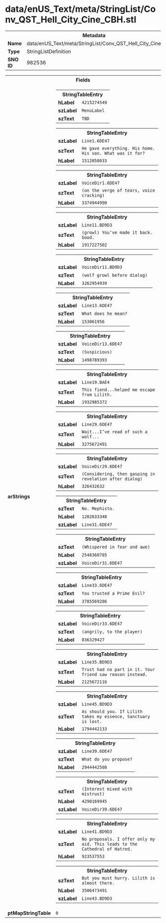 <h1>data/enUS_Text/meta/StringList/Conv_QST_Hell_City_Cine_CBH.stl</h1><table><tr><th colspan="100%">Metadata</th></tr><tr><td><b>Name</b></td><td>data/enUS_Text/meta/StringList/Conv_QST_Hell_City_Cine_CBH.stl</td></tr><tr><td><b>Type</b></td><td>StringListDefinition</td></tr><tr><td><b>SNO ID</b></td><td>982536</td></tr></table>

<table><tr><th colspan="100%">Fields</th></tr><tr><td><b>arStrings</b></td><td><table><tr><th colspan="100%">StringTableEntry</th></tr><tr><td><b>hLabel</b></td><td><code>4215274549</code></td></tr><tr><td><b>szLabel</b></td><td><code>MenuLabel</code></td></tr><tr><td><b>szText</b></td><td><code>TBD</code></td></tr></table>


<table><tr><th colspan="100%">StringTableEntry</th></tr><tr><td><b>szLabel</b></td><td><code>Line1.6DE47</code></td></tr><tr><td><b>szText</b></td><td><code>He gave everything. His home. His son. What was it for?</code></td></tr><tr><td><b>hLabel</b></td><td><code>1512058033</code></td></tr></table>


<table><tr><th colspan="100%">StringTableEntry</th></tr><tr><td><b>szLabel</b></td><td><code>VoiceDir1.6DE47</code></td></tr><tr><td><b>szText</b></td><td><code>(on the verge of tears, voice cracking)</code></td></tr><tr><td><b>hLabel</b></td><td><code>3374944990</code></td></tr></table>


<table><tr><th colspan="100%">StringTableEntry</th></tr><tr><td><b>szLabel</b></td><td><code>Line11.BD9D3</code></td></tr><tr><td><b>szText</b></td><td><code>(growl) You’ve made it back. Good.</code></td></tr><tr><td><b>hLabel</b></td><td><code>1917227502</code></td></tr></table>


<table><tr><th colspan="100%">StringTableEntry</th></tr><tr><td><b>szLabel</b></td><td><code>VoiceDir11.BD9D3</code></td></tr><tr><td><b>szText</b></td><td><code>(wolf growl before dialog) </code></td></tr><tr><td><b>hLabel</b></td><td><code>3262954939</code></td></tr></table>


<table><tr><th colspan="100%">StringTableEntry</th></tr><tr><td><b>szLabel</b></td><td><code>Line13.6DE47</code></td></tr><tr><td><b>szText</b></td><td><code>What does he mean?</code></td></tr><tr><td><b>hLabel</b></td><td><code>153061956</code></td></tr></table>


<table><tr><th colspan="100%">StringTableEntry</th></tr><tr><td><b>szLabel</b></td><td><code>VoiceDir13.6DE47</code></td></tr><tr><td><b>szText</b></td><td><code>(Suspicious) </code></td></tr><tr><td><b>hLabel</b></td><td><code>1498789393</code></td></tr></table>


<table><tr><th colspan="100%">StringTableEntry</th></tr><tr><td><b>szLabel</b></td><td><code>Line19.BAE4</code></td></tr><tr><td><b>szText</b></td><td><code>This fiend...helped me escape from Lilith.</code></td></tr><tr><td><b>hLabel</b></td><td><code>1932985372</code></td></tr></table>


<table><tr><th colspan="100%">StringTableEntry</th></tr><tr><td><b>szLabel</b></td><td><code>Line29.6DE47</code></td></tr><tr><td><b>szText</b></td><td><code>Wait...I’ve read of such a wolf...</code></td></tr><tr><td><b>hLabel</b></td><td><code>3275672491</code></td></tr></table>


<table><tr><th colspan="100%">StringTableEntry</th></tr><tr><td><b>szLabel</b></td><td><code>VoiceDir29.6DE47</code></td></tr><tr><td><b>szText</b></td><td><code>(Considering, then gasping in revelation after dialog) </code></td></tr><tr><td><b>hLabel</b></td><td><code>326432632</code></td></tr></table>


<table><tr><th colspan="100%">StringTableEntry</th></tr><tr><td><b>szText</b></td><td><code>No. Mephisto.</code></td></tr><tr><td><b>hLabel</b></td><td><code>1202633348</code></td></tr><tr><td><b>szLabel</b></td><td><code>Line31.6DE47</code></td></tr></table>


<table><tr><th colspan="100%">StringTableEntry</th></tr><tr><td><b>szText</b></td><td><code>(Whispered in fear and awe) </code></td></tr><tr><td><b>hLabel</b></td><td><code>2548360785</code></td></tr><tr><td><b>szLabel</b></td><td><code>VoiceDir31.6DE47</code></td></tr></table>


<table><tr><th colspan="100%">StringTableEntry</th></tr><tr><td><b>szLabel</b></td><td><code>Line33.6DE47</code></td></tr><tr><td><b>szText</b></td><td><code>You trusted a Prime Evil?</code></td></tr><tr><td><b>hLabel</b></td><td><code>3785569286</code></td></tr></table>


<table><tr><th colspan="100%">StringTableEntry</th></tr><tr><td><b>szLabel</b></td><td><code>VoiceDir33.6DE47</code></td></tr><tr><td><b>szText</b></td><td><code>(angrily, to the player)</code></td></tr><tr><td><b>hLabel</b></td><td><code>836329427</code></td></tr></table>


<table><tr><th colspan="100%">StringTableEntry</th></tr><tr><td><b>szLabel</b></td><td><code>Line35.BD9D3</code></td></tr><tr><td><b>szText</b></td><td><code>Trust had no part in it. Your friend saw reason instead.</code></td></tr><tr><td><b>hLabel</b></td><td><code>2125672116</code></td></tr></table>


<table><tr><th colspan="100%">StringTableEntry</th></tr><tr><td><b>szLabel</b></td><td><code>Line45.BD9D3</code></td></tr><tr><td><b>szText</b></td><td><code>As should you. If Lilith takes my essence, Sanctuary is lost.</code></td></tr><tr><td><b>hLabel</b></td><td><code>1794442133</code></td></tr></table>


<table><tr><th colspan="100%">StringTableEntry</th></tr><tr><td><b>szLabel</b></td><td><code>Line39.6DE47</code></td></tr><tr><td><b>szText</b></td><td><code>What do you propose?</code></td></tr><tr><td><b>hLabel</b></td><td><code>2944442508</code></td></tr></table>


<table><tr><th colspan="100%">StringTableEntry</th></tr><tr><td><b>szText</b></td><td><code>(Interest mixed with mistrust) </code></td></tr><tr><td><b>hLabel</b></td><td><code>4290169945</code></td></tr><tr><td><b>szLabel</b></td><td><code>VoiceDir39.6DE47</code></td></tr></table>


<table><tr><th colspan="100%">StringTableEntry</th></tr><tr><td><b>szLabel</b></td><td><code>Line41.BD9D3</code></td></tr><tr><td><b>szText</b></td><td><code>No proposals. I offer only my aid. This leads to the Cathedral of Hatred.</code></td></tr><tr><td><b>hLabel</b></td><td><code>923537553</code></td></tr></table>


<table><tr><th colspan="100%">StringTableEntry</th></tr><tr><td><b>szText</b></td><td><code>But you must hurry. Lilith is almost there.</code></td></tr><tr><td><b>hLabel</b></td><td><code>3506473491</code></td></tr><tr><td><b>szLabel</b></td><td><code>Line43.BD9D3</code></td></tr></table>


</td></tr><tr><td><b>ptMapStringTable</b></td><td><code>0</code></td></tr></table>


